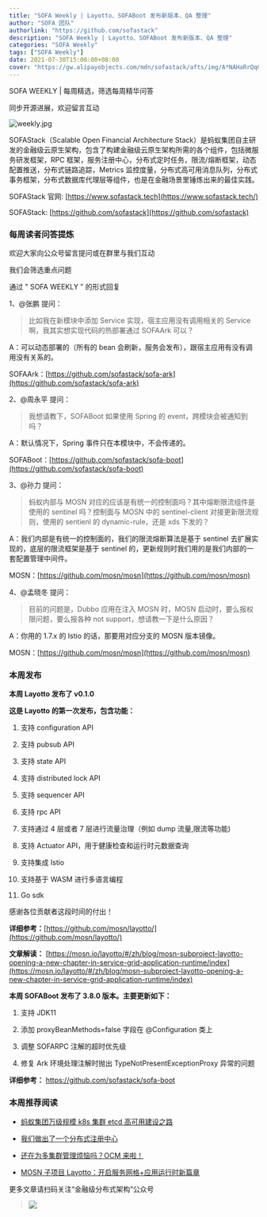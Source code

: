 ```yaml
---
title: "SOFA Weekly | Layotto、SOFABoot 发布新版本、QA 整理"
author: "SOFA 团队"
authorlink: "https://github.com/sofastack"
description: "SOFA Weekly | Layotto、SOFABoot 发布新版本、QA 整理"
categories: "SOFA Weekly"
tags: ["SOFA Weekly"]
date: 2021-07-30T15:00:00+08:00
cover: "https://gw.alipayobjects.com/mdn/sofastack/afts/img/A*NAHaRrQqGzAAAAAAAAAAAAAAARQnAQ"
---
```


SOFA WEEKLY | 每周精选，筛选每周精华问答

同步开源进展，欢迎留言互动

![weekly.jpg](https://gw.alipayobjects.com/mdn/sofastack/afts/img/A*NAHaRrQqGzAAAAAAAAAAAAAAARQnAQ)

SOFAStack（Scalable Open Financial Architecture Stack）是蚂蚁集团自主研发的金融级云原生架构，包含了构建金融级云原生架构所需的各个组件，包括微服务研发框架，RPC 框架，服务注册中心，分布式定时任务，限流/熔断框架，动态配置推送，分布式链路追踪，Metrics 监控度量，分布式高可用消息队列，分布式事务框架，分布式数据库代理层等组件，也是在金融场景里锤炼出来的最佳实践。

SOFAStack 官网: [https://www.sofastack.tech](https://www.sofastack.tech/)

SOFAStack: [https://github.com/sofastack](https://github.com/sofastack)

### 每周读者问答提炼

欢迎大家向公众号留言提问或在群里与我们互动

我们会筛选重点问题

通过 " SOFA WEEKLY " 的形式回复

1、@张鹏 提问：

> 比如我在新模块中添加 Service 实现，宿主应用没有调用相关的 Service 啊，我其实想实现代码的热部署通过 SOFAArk 可以？

A：可以动态部署的（所有的 bean 会刷新，服务会发布），跟宿主应用有没有调用没有关系的。

SOFAArk：[https://github.com/sofastack/sofa-ark](https://github.com/sofastack/sofa-ark)

2、@周永平 提问：

> 我想请教下，SOFABoot 如果使用 Spring 的 event，跨模块会被通知到吗？

A：默认情况下，Spring 事件只在本模块中，不会传递的。

SOFABoot：[https://github.com/sofastack/sofa-boot](https://github.com/sofastack/sofa-boot)

3、@孙力 提问：

> 蚂蚁内部与 MOSN 对应的应该是有统一的控制面吗？其中熔断限流组件是使用的 sentinel 吗？控制面与 MOSN 中的 sentinel-client 对接更新限流规则，使用的 sentienl 的 dynamic-rule，还是 xds 下发的？

A：我们内部是有统一的控制面的，我们的限流熔断算法是基于 sentinel 去扩展实现的，底层的限流框架是基于 sentinel 的，更新规则时我们用的是我们内部的一套配置管理中间件。

MOSN：[https://github.com/mosn/mosn](https://github.com/mosn/mosn)

4、@孟晓冬 提问：

> 目前的问题是，Dubbo 应用在注入 MOSN 时，MOSN 启动时，要么报权限问题，要么报各种 not support，想请教一下是什么原因？

A：你用的 1.7.x 的 Istio 的话，那要用对应分支的 MOSN 版本镜像。

MOSN：[https://github.com/mosn/mosn](https://github.com/mosn/mosn)

### 本周发布

**本周 Layotto 发布了 v0.1.0**

**这是 Layotto 的第一次发布，包含功能：**

1. 支持 configuration API

2. 支持 pubsub API

3. 支持 state API

4. 支持 distributed lock API

5. 支持 sequencer API

6. 支持 rpc API

7. 支持通过 4 层或者 7 层进行流量治理（例如 dump 流量,限流等功能)

8. 支持 Actuator API，用于健康检查和运行时元数据查询

9. 支持集成 Istio

10. 支持基于 WASM 进行多语言编程

11. Go sdk

感谢各位贡献者这段时间的付出！

**详细参考：**[https://github.com/mosn/layotto/](https://github.com/mosn/layotto/)

**文章解读：**
[https://mosn.io/layotto/#/zh/blog/mosn-subproject-layotto-opening-a-new-chapter-in-service-grid-application-runtime/index](https://mosn.io/layotto/#/zh/blog/mosn-subproject-layotto-opening-a-new-chapter-in-service-grid-application-runtime/index)

**本周 SOFABoot 发布了 3.8.0 版本。主要更新如下：**

1. 支持 JDK11

2. 添加 proxyBeanMethods=false 字段在 @Configuration 类上

3. 调整 SOFARPC 注解的超时优先级

4. 修复 Ark 环境处理注解时抛出 TypeNotPresentExceptionProxy 异常的问题

**详细参考：**
<https://github.com/sofastack/sofa-boot>

### 本周推荐阅读

- [蚂蚁集团万级规模 k8s 集群 etcd 高可用建设之路](https://mp.weixin.qq.com/s?__biz=MzUzMzU5Mjc1Nw==&mid=2247491409&idx=1&sn=d6c0722d55b772aedb6ed8e34979981d&chksm=faa0f08bcdd7799dabdb3b934e5068ff4e171cffb83621dc08b7c8ad768b8a5f2d8668a4f57e&scene=21)

- [我们做出了一个分布式注册中心](https://mp.weixin.qq.com/s?__biz=MzUzMzU5Mjc1Nw==&mid=2247491198&idx=1&sn=a4607e6a8492e8749f31022ea9e22b80&chksm=faa0f1a4cdd778b214403e36fb4322f91f3d1ac47361bf752c596709f8453b8482f582fe7e2e&scene=21)

- [还在为多集群管理烦恼吗？OCM 来啦！](https://mp.weixin.qq.com/s?__biz=MzUzMzU5Mjc1Nw==&mid=2247490574&idx=1&sn=791b8d49759131ea1feb5393e1b51e7c&chksm=faa0f3d4cdd77ac2316b179a24b7c3ac90a08d3768379795d97c18b14a9c69e4b82012c3c097&token=1804015466)

- [MOSN 子项目 Layotto：开启服务网格+应用运行时新篇章](https://mp.weixin.qq.com/s?__biz=MzUzMzU5Mjc1Nw==&mid=2247488835&idx=1&sn=d645b9abc866048e679b56bfe3b72482&chksm=faa0fa99cdd7738ff1749ae75b1670f953c92b70dcf0358337977438fd74b632b21a7b17ece3&scene=21)

更多文章请扫码关注“金融级分布式架构”公众号

> ![](https://gw.alipayobjects.com/mdn/sofastack/afts/img/A*5aK0RYuH9vgAAAAAAAAAAAAAARQnAQ)
